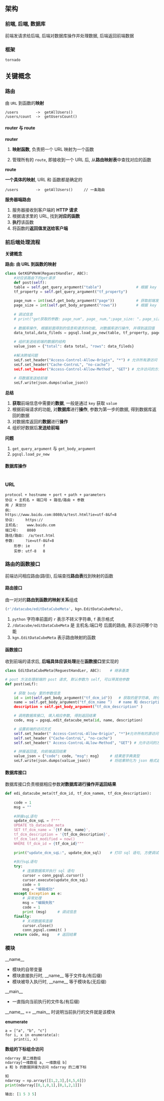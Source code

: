 ## 架构

### 前端, 后端, 数据库

前端发请求给后端, 后端对数据库操作并处理数据, 后端返回前端数据

### 框架

`tornado`



## 关键概念

### 路由

由 `URL` 到函数的**映射**

```
/users        ->  getAllUsers()
/users/count  ->  getUsersCount()
```

#### router 与 route

**router**

1. **映射函数**, 负责把一个 URL 映射为一个函数

2. 管理所有的 `route`, 即接收到一个 URL 后, 从**路由映射表**中查找对应的函数

**route**

**一个具体的映射**, URL 和 函数都是确定的

```
/users        ->  getAllUsers()		// 一条路由
```

**服务器端路由**

1. 服务器接收到客户端的 **HTTP 请求**
2. 根据请求里的 URL, 找到**对应的函数**
3. **执行**该函数
4. 将函数的**返回值发送给客户端**



### 前后端处理流程

**关键概念**

**路由: 由 URL 到函数的映射**

```python
class GetKGPVNeW(ReguestHandler, ABC):
    #对应该路由下的get请求
    def post(self):
    table = self.get_query_argument("table")				# 根据 key 得到 value
    tf_property = self.get_query_argument("tf_property")	
    
    page_num = int(seLf.get_body_argument("page"))			# 获取前端发送的信息
    page_size = int(self.get_body_argument("rows"))			# 根据 key 得到 value
    
    # 调试信息
    # print("get获取的参数: page_num", page_ num,";page_size: "，page_size)
    
    # 数据库操作, 根据前面得到的信息和请求的功能, 对数据库进行操作, 并得到返回值
    data_total,data_fileds = pgsql.load_pv_new(table, tf_property, page_num, page_size)
    
    # 组织发送给前端的数据的结构
    value_json = {"total": data total, "rows": data_fileds}
    
    #解决跨域问题
    seLf.set_header("Access-Control-Allow-0rigin", "*") # 允许所有源访问
    seLf.set_header("Cache-ControL", "no-cache”)
    seLf.set_header("Access-Control-Allow-Method", "GET") # 允许访问的方式
                    
   	# 将数据发送给前端
	seLf.write(json.dumps(value_json))		
```

**总结**

1. **获取**前端信息中需要的**数据**, 一般是通过 `key` 获取 `value`
2. 根据前端请求的功能, 对**数据库**进行**操作**, 参数为第一步的数据, 得到数据库返回的数据
3. 对数据库返回的**数据**进行**操作**
4. 组织好数据后**发送给前端**

**问题**

1. `get_query_argument` 与 `get_body_argument`
2. `pgsql.load_pv_new`



#### 数据库操作

```python
```

### URL

```
protocol + hostname + port + path + parameters
协议 + 主机名 + 端口号 + 路径/路由 + 参数
用 / 来划分
例:
https://www.baidu.com:8080/a/test.html?ie=utf-8&f=8
协议:		https://
主机名:	www.baidu.com
端口号:	8080
路径/路由:	/a/test.html
参数: 	?ie=utf-8&f=8
	形参: ie 		f
	实参: utf-8	8

```

### 路由的函数接口

前端访问相应路由(路径), 后端查找**路由表**找到映射的函数

#### 路由接口

由一对对的**路由到函数的映射关系**组成

```python
(r'/datacube/editDataCubeMeta', kgn.EditDataCubeMeta),
```

1.  `python` 字符串前面的 `r` 表示不转义字符串, `f` 表示格式
2.  `/datacube/editDataCubeMeta` 是 主机名:端口号 后面的路由, 表示访问哪个功能
3.  `kgn.EditDataCubeMeta` 表示路由映射的函数

#### 函数接口

收到前端的请求后, **后端具体应该处理**是在**函数接口**里实现的

```python
class EditDataCubeMeta(ReguestHandLer, ABC):	# 继承基类

# post 方法处理前端的 post 请求, 默认参数为 self, 可以带其他参数
def post(seLf):
    
    # 获取 body 里的参数信息
    id = int(self.get_body_argument("tf_dcm_id"))	# 获取的是字符串, 转化为 int 类型
    name = self.get_body_argument("tf_dcm_name ”)	# name 和 description 都是 string 类型
    description = self.get_body_argument("tf_dcm_description" )

    # 调用数据库接口, 填入相应参数, 得到返回结果               
    code, msg = pgsqL.edit_datacube_meta(id, name, description)

    # 设置前端的访问方式
    self.set_header(" Access-ControL-Allow-0rigin", "*")#允许所有的源访问
    self.set_header ("Cache-ControL", "no-cache")
    self.set_header(" Access-ControL-ALlow-Method", "GET") # 允许访问的方式

    # 拼接返回值, 向前端返回结果                 
    value_json = {"code": code, "msg": msg}		# 结果是字典类型
    seLf.write(json.dumps(valLue_json))			# 将结果转化为 json 格式返回给前端
```

#### 数据库接口

数据库接口负责根据相应参数**对数据库进行操作并返回结果**

```python
def edi_datacube_meta(tf_dcm_id, tf_dcm_namem, tf_dcm_description):
   
    code = 1
    msg = ""
    
    #拼接sqL语句
    update_dcm_sqL = f"""
    UPDATE tb_datacube_meta
    SET tf_dcm_name = '{tf dcm_ name}',
    tf_dcm_description = '{tf_dcm_description}',
    tf_dcm_last_modified = now() 
    WHERE tf_dcm_id = {tf_dcm_id}"""
    
    print("update_dcm_sqL:", update_dcm_sql)	# 打印 sql 语句, 方便调试
    
    #执行sqL语句
    try:
        # 连接数据库并执行 sql 语句
        cursor = conn_pgsql.cursor() 
        cursor.execute(update_dcm_sqL)
        code = 0
        msg = "编辑成功"
    except Exception as e:
        # 异常处理
        msg = "编辑失败"
        code = 1
        print (msg)		# 调试信息
    finally:
        # 关闭数据库连接
        cursor.close()
        conn_pgsql.commit( )
    return code, msg	# 返回结果
```

### 模块

\_\_name\_\_

* 模块的自带变量
* 模块直接执行时, \_\_name\_\_ 等于文件名(有后缀)
* 模块被导入执行时, \_\_name\_\_ 等于模块名(无后缀)

\_\_main\_\_

* 一直指向当前执行的文件名(有后缀)



\_\_name\_\_ == \_\_main\_\_ 时说明当前执行的文件就是该模块

**enumerate**

```
a = ["a", "b", "c"]
for i, x in enumerate(a):
    print(i, x)
```



**数组的下标组合访问**

```python
ndarray 是二维数组
ndarray[一维数组 a, 一维数组 b]
a 和 b 的数据拼接为访问 ndarray 的二维下标

如
ndarray = np.array([[1,2,3],[4,5,6]])
print(ndarray[[0,1,0,1],[0,1,2,1]])

输出: [1 5 3 5]


```

